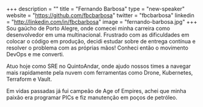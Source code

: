 +++
description = ""
title = "Fernando Barbosa"
type = "new-speaker"
website = "https://github.com/fbcbarbosa"
twitter = "fbcbarbosa"
linkedin = "http://linkedin.com/in/fbcbarbosa"
image = "fernando-barbosa.jpg"
+++
Sou gaúcho de Porto Alegre, onde comecei minha carreira como desenvolvedor em uma multinacional. Frustrado com as dificuldades em colocar o código em produção, decidi estudar sobre de entrega contínua e resolver o problema com as próprias mãos! Conheci então o movimento DevOps e me converti.

Atuo hoje como SRE no QuintoAndar, onde ajudo nossos times a navegar mais rapidamente pela nuvem com ferramentas como Drone, Kubernetes, Terraform e Vault.

Em vidas passadas já fui campeão de Age of Empires, achei que minha paixão era programar PICs e fiz manutenção em poços de petróleo.